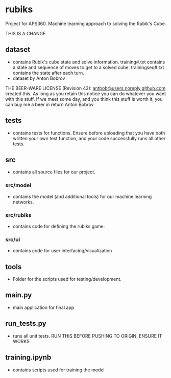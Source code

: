 # rubiks
Project for APS360. Machine learning approach to solving the Rubik's Cube. 

THIS IS A CHANGE

## dataset
* contains Rubik's cube state and solve information. training#.txt contains a state and sequence of moves
to get to a solved cube. trainingseq#.txt contains the state after each turn. 
* dataset by Anton Bobrov 

THE BEER-WARE LICENSE (Revision 42):
antbob@users.noreply.github.com created this. As long as you retain
this notice you can do whatever you want with this stuff. If we meet
some day, and you think this stuff is worth it, you can buy me a beer in
return Anton Bobrov

## __tests__
* contains tests for functions. Ensure before uploading that you have both written your own test function, 
and your code successfully runs all other tests. 

## src
* contains all source files for our project. 
### src/model
* contains the model (and additional tools) for our machine learning networks. 
### src/rubiks 
* contains code for defining the rubiks game. 
### src/ui
* contains code for user interfacing/visualization 

## tools 
* Folder for the scripts used for testing/development.

## main.py 
* main application for final app
## run_tests.py
* runs all unit tests. RUN THIS BEFORE PUSHING TO ORIGIN, ENSURE IT WORKS
## training.ipynb 
* contains scripts used for training the model

